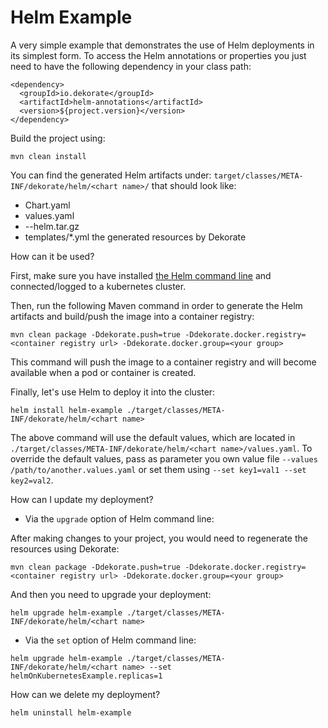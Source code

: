 # Helm Example 

A very simple example that demonstrates the use of Helm deployments in its simplest form.
To access the Helm annotations or properties you just need to have the following dependency in your
class path:

    <dependency>
      <groupId>io.dekorate</groupId>
      <artifactId>helm-annotations</artifactId>
      <version>${project.version}</version>
    </dependency>

Build the project using:

    mvn clean install
    
You can find the generated Helm artifacts under: `target/classes/META-INF/dekorate/helm/<chart name>/` that should look like:
- Chart.yaml
- values.yaml
- <chart name>-<chart version>-helm.tar.gz
- templates/*.yml the generated resources by Dekorate

How can it be used?

First, make sure you have installed [the Helm command line](https://helm.sh/docs/intro/install/) and connected/logged to a kubernetes cluster.

Then, run the following Maven command in order to generate the Helm artifacts and build/push the image into a container registry:

```shell
mvn clean package -Ddekorate.push=true -Ddekorate.docker.registry=<container registry url> -Ddekorate.docker.group=<your group>
```

This command will push the image to a container registry and will become available when a pod or container is created.

Finally, let's use Helm to deploy it into the cluster:

```shell
helm install helm-example ./target/classes/META-INF/dekorate/helm/<chart name>
```

The above command will use the default values, which are located in `./target/classes/META-INF/dekorate/helm/<chart name>/values.yaml`.
To override the default values, pass as parameter you own value file `--values /path/to/another.values.yaml` or set them using `--set key1=val1 --set key2=val2`.

How can I update my deployment?

- Via the `upgrade` option of Helm command line:

After making changes to your project, you would need to regenerate the resources using Dekorate:

```shell
mvn clean package -Ddekorate.push=true -Ddekorate.docker.registry=<container registry url> -Ddekorate.docker.group=<your group>
```

And then you need to upgrade your deployment:

```shell
helm upgrade helm-example ./target/classes/META-INF/dekorate/helm/<chart name>
```

- Via the `set` option of Helm command line:

```shell
helm upgrade helm-example ./target/classes/META-INF/dekorate/helm/<chart name> --set helmOnKubernetesExample.replicas=1
```

How can we delete my deployment?

```shell
helm uninstall helm-example
```

